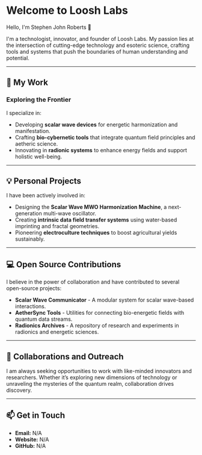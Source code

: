 # Welcome to Loosh Labs

Hello, I'm Stephen John Roberts 👋

I'm a technologist, innovator, and founder of Loosh Labs. My passion lies at the intersection of cutting-edge technology and esoteric science, crafting tools and systems that push the boundaries of human understanding and potential.

---

## 🚀 **My Work**

### **Exploring the Frontier**

I specialize in:

- Developing **scalar wave devices** for energetic harmonization and manifestation.
- Crafting **bio-cybernetic tools** that integrate quantum field principles and aetheric science.
- Innovating in **radionic systems** to enhance energy fields and support holistic well-being.

---

## 💡 **Personal Projects**

I have been actively involved in:

- Designing the **Scalar Wave MWO Harmonization Machine**, a next-generation multi-wave oscillator.
- Creating **intrinsic data field transfer systems** using water-based imprinting and fractal geometries.
- Pioneering **electroculture techniques** to boost agricultural yields sustainably.

---

## 💻 **Open Source Contributions**

I believe in the power of collaboration and have contributed to several open-source projects:

- **Scalar Wave Communicator** - A modular system for scalar wave-based interactions.
- **AetherSync Tools** - Utilities for connecting bio-energetic fields with quantum data streams.
- **Radionics Archives** - A repository of research and experiments in radionics and energetic sciences.

---

## 🌌 **Collaborations and Outreach**

I am always seeking opportunities to work with like-minded innovators and researchers. Whether it’s exploring new dimensions of technology or unraveling the mysteries of the quantum realm, collaboration drives discovery.

---

## 📫 **Get in Touch**

- **Email:** N/A
- **Website:** N/A
- **GitHub:** N/A
